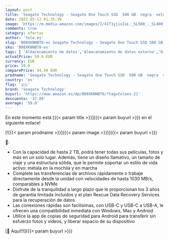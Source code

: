 ```yaml
---
layout: post
title: 'Seagate Technology - Seagate One Touch SSD  500 GB  negra  velocidad de hasta 1030 MB/s  con app para Android  1 año de Mylio Create  4 meses del plan Adobe Creative Cloud Photography y servicios Rescue  STKG500400 '
date: 2022-05-12 01:35:39
image: 'https://m.media-amazon.com/images/I/41T1yjixIoL._SL500_._SL400_.jpg'
comments: true
category: ofertas
author: 'tole.es'
slug: 'B08XKNNBT8-es Seagate Technology - Seagate One Touch SSD 500 GB negra...'
sku: 'B08XKNNBT8-es'
tags: [ 'Almacenamiento de datos','Almacenamiento de datos externo','Discos duros sólidos externos','Informática','android','seagate technology','🇪🇸', ]
actualPrice: 59.0 EUR
currency: EUR
price: 59.0
comparePrice: 94.99 EUR
prodname: 'Seagate Technology - Seagate One Touch SSD  500 GB  negra  velocidad de hasta 1030 MB/s  con app para Android  1 año de Mylio Create  4 meses del plan Adobe Creative Cloud Photography y servicios Rescue  STKG500400 '
country: 'es'
flag: '🇪🇸'
brand: 'Seagate Technology'
buyurl: 'https://www.amazon.es/dp/B08XKNNBT8/?tag=tolees-21'
descuento: '37.89'
average: '59.0'
---
```


En este momento está [{{< param title >}}]({{< param buyurl >}}) en el siguiente enlace!

[![{{< param prodname >}}]({{< param image >}})]({{< param buyurl >}})

🔎:

- Con la capacidad de hasta 2 TB, podrá tener todas sus películas, fotos y más en un solo lugar. Además, tiene un diseño llamativo, un tamaño de viaje y una estructura sólida, que le permite soportar un estilo de vida activo: métala en la mochila y en marcha
- Complete las transferencias de archivos rápidamente o trabaje directamente desde la unidad con velocidades de hasta 1030 MB/s, comparables a NVMe
- Disfrute de la tranquilidad a largo plazo que le proporcionan los 3 años de garantía limitada incluidos y el plan Rescue Data Recovery Services para la recuperación de datos
- Las conexiones rápidas son facilísimas, con USB-C y USB-C a USB-A, le ofrecen una compatibilidad inmediata con Windows, Mac y Android
- Utilice la app de copias de seguridad para Android para transferir sin esfuerzo fotos y vídeos, y liberar espacio de su dispositivo

[🛒 Aquí!!!]({{< param buyurl >}})
